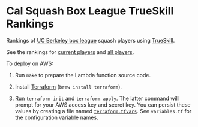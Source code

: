 # Cal Squash Box League TrueSkill Rankings

Rankings of [UC Berkeley box league](http://www.calsquash.com/boxleague/s4.php?file=current.players) squash players using [TrueSkill](http://trueskill.org/).

See the rankings for [current players](https://ankurdave.com/rankings-current.html) and [all players](https://ankurdave.com/rankings-all.html).

To deploy on AWS:

1. Run `make` to prepare the Lambda function source code.

2. Install [Terraform](terraform.io) (`brew install terraform`).

3. Run `terraform init` and `terraform apply`. The latter command will prompt for your AWS access key and secret key. You can persist these values by creating a file named [`terraform.tfvars`](https://www.terraform.io/intro/getting-started/variables.html#from-a-file). See `variables.tf` for the configuration variable names.

